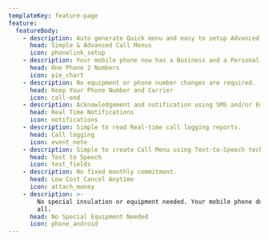 ```yaml
---
templateKey: feature-page
feature:
  featureBody:
    - description: Auto generate Quick menu and easy to setup Advanced menu
      head: Simple & Advanced Call Menus
      icon: phonelink_setup
    - description: Your mobile phone now has a Business and a Personal number
      head: One Phone 2 Numbers
      icon: pie_chart
    - description: No equipment or phone number changes are required.
      head: Keep Your Phone Number and Carrier
      icon: call-end
    - description: Acknowledgement and notification using SMS and/or Email.
      head: Real Time Notifications
      icon: notifications
    - description: Simple to read Real-time call logging reports.
      head: Call logging
      icon: event_note
    - description: Simple to create Call Menu using Text-to-Speech technology.
      head: Text to Speech
      icon: text_fields
    - description: No fixed monthly commitment.
      head: Low Cost Cancel Anytime
      icon: attach_money
    - description: >-
        No special insulation or equipment needed. Your mobile phone does it
        all. 
      head: No Special Equipment Needed
      icon: phone_android
---
```


